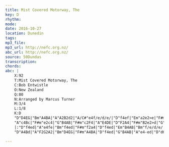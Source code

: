 ```yaml
---
title: Mist Covered Motorway, The
key: D
rhythm: 
mode:
date: 2016-10-27
location: Dunedin
tags:
mp3_file:
mp3_url: http://nefc.org.nz/
abc_url: http://nefc.org.nz/
source: 50Dundas
transcription:
chords: 
abc: |
    X:92
    T:Mist Covered Motorway, The
    C:Bob Entwistle
    O:New Zealand
    Q:80
    N:Arranged by Marcus Turner
    M:3/4
    L:1/8
    K:D
    "D"D4EG|"Bm"A4BA|"A"A2B2d2|"A/C#"e4f/e/d/e/|"D"f4ef|"Em"a2e2>e|"F#m"e4cB|"G"d6|
    "A"c4Bc|"F#m"e2c4|"G"B4AB|"F#m"c2F4|"A"E4DE|"D"F2A4|"F#m"B2e2>d|"G"d6:|
    |:"D"f4ed|"A"e4fe|"Bm"f4ed|"F#m"f2a4|"D"f4ed|"Em"B4AB|"Bm"f/e/d/e/ f<A2|"G"B4dB|
    "D"A4Bd|"A"F2G2A2|"Bm"D4EG|"F#m"A4BA|"D"f4ed|"G"B4AB|"A"e4-ed|"D"d6:|

---
```

